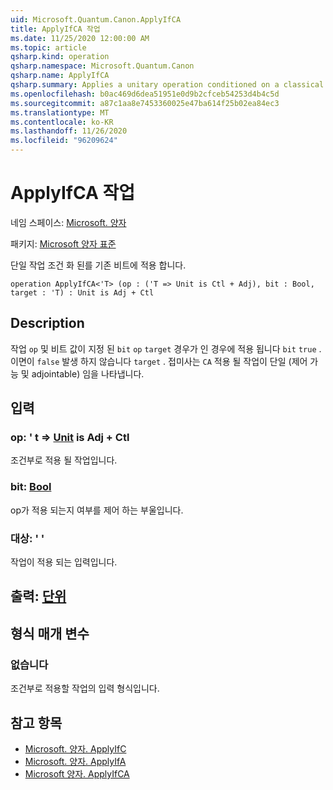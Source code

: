 ```yaml
---
uid: Microsoft.Quantum.Canon.ApplyIfCA
title: ApplyIfCA 작업
ms.date: 11/25/2020 12:00:00 AM
ms.topic: article
qsharp.kind: operation
qsharp.namespace: Microsoft.Quantum.Canon
qsharp.name: ApplyIfCA
qsharp.summary: Applies a unitary operation conditioned on a classical bit.
ms.openlocfilehash: b0ac469d6dea51951e0d9b2cfceb54253d4b4c5d
ms.sourcegitcommit: a87c1aa8e7453360025e47ba614f25b02ea84ec3
ms.translationtype: MT
ms.contentlocale: ko-KR
ms.lasthandoff: 11/26/2020
ms.locfileid: "96209624"
---
```

# <a name="applyifca-operation"></a>ApplyIfCA 작업

네임 스페이스: [Microsoft. 양자](xref:Microsoft.Quantum.Canon)

패키지: [Microsoft 양자 표준](https://nuget.org/packages/Microsoft.Quantum.Standard)


단일 작업 조건 화 된를 기존 비트에 적용 합니다.

```qsharp
operation ApplyIfCA<'T> (op : ('T => Unit is Ctl + Adj), bit : Bool, target : 'T) : Unit is Adj + Ctl
```


## <a name="description"></a>Description

작업 `op` 및 비트 값이 지정 된 `bit` `op` `target` 경우가 인 경우에 적용 됩니다 `bit` `true` . 이면이 `false` 발생 하지 않습니다 `target` .
접미사는 `CA` 적용 될 작업이 단일 (제어 가능 및 adjointable) 임을 나타냅니다.

## <a name="input"></a>입력

### <a name="op--t--unit--is-adj--ctl"></a>op: ' t => [Unit](xref:microsoft.quantum.lang-ref.unit)  is Adj + Ctl

조건부로 적용 될 작업입니다.


### <a name="bit--bool"></a>bit: [Bool](xref:microsoft.quantum.lang-ref.bool)

op가 적용 되는지 여부를 제어 하는 부울입니다.


### <a name="target--t"></a>대상: ' '

작업이 적용 되는 입력입니다.



## <a name="output--unit"></a>출력: [단위](xref:microsoft.quantum.lang-ref.unit)



## <a name="type-parameters"></a>형식 매개 변수

### <a name="t"></a>없습니다

조건부로 적용할 작업의 입력 형식입니다.

## <a name="see-also"></a>참고 항목

- [Microsoft. 양자. ApplyIfC](xref:Microsoft.Quantum.Canon.ApplyIfC)
- [Microsoft. 양자. ApplyIfA](xref:Microsoft.Quantum.Canon.ApplyIfA)
- [Microsoft 양자. ApplyIfCA](xref:Microsoft.Quantum.Canon.ApplyIfCA)